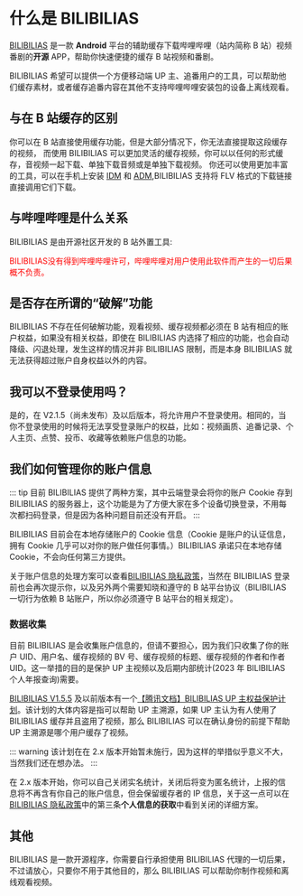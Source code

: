 # 什么是 BILIBILIAS

[BILIBILIAS](https://api.misakamoe.com/app/) 是一款 **Android** 平台的辅助缓存下载哔哩哔哩（站内简称 B 站）视频番剧的**开源** APP，帮助你快速便捷的缓存 B 站视频和番剧。

BILIBILIAS 希望可以提供一个方便移动端 UP 主、追番用户的工具，可以帮助他们缓存素材，或者缓存追番内容在其他不支持哔哩哔哩安装包的设备上离线观看。

## 与在 B 站缓存的区别

你可以在 B 站直接使用缓存功能，但是大部分情况下，你无法直接提取这段缓存的视频，
而使用 BILIBILIAS 可以更加灵活的缓存视频，你可以以任何的形式缓存，音视频一起下载、单独下载音频或是单独下载视频。
你还可以使用更加丰富的工具，可以在手机上安装 [IDM]() 和 [ADM](),BILIBILIAS 支持将 FLV 格式的下载链接直接调用它们下载。

## 与哔哩哔哩是什么关系

BILIBILIAS 是由开源社区开发的 B 站外置工具:

<div style="color: red; ">
BILIBILIAS没有得到哔哩哔哩许可，哔哩哔哩对用户使用此软件而产生的一切后果概不负责。
</div>

## 是否存在所谓的“破解”功能

BILIBILIAS 不存在任何破解功能，观看视频、缓存视频都必须在 B 站有相应的账户权益，如果没有相关权益，即使在 BILIBILIAS 内选择了相应的功能，也会自动降级、闪退处理，发生这样的情况并非 BILIBILIAS 限制，而是本身 BILIBILIAS 就无法获得超过账户自身权益以外的内容。

## 我可以不登录使用吗？

是的，在 V2.1.5（尚未发布）及以后版本，将允许用户不登录使用。相同的，当你不登录使用的时候将无法享受登录账户的权益，比如：视频画质、追番记录、个人主页、点赞、投币、收藏等依赖账户信息的功能。

## 我们如何管理你的账户信息

::: tip
目前 BILIBILIAS 提供了两种方案，其中云端登录会将你的账户 Cookie 存到 BILIBILIAS 的服务器上，这个功能是为了方便大家在多个设备切换登录，不用每次都扫码登录，但是因为各种问题目前还没有开启。
:::

BILIBILIAS 目前会在本地存储账户的 Cookie 信息（Cookie 是账户的认证信息，拥有 Cookie 几乎可以对你的账户做任何事情。）BILIBILIAS 承诺只在本地存储 Cookie，不会向任何第三方提供。

关于账户信息的处理方案可以查看[BILIBILIAS 隐私政策](https://docs.qq.com/doc/DVWdlb2hSWFlJaUFk)，当然在 BILIBILIAS 登录前也会再次提示你，以及另外两个需要知晓和遵守的 B 站平台协议（BILIBILIAS 一切行为依赖 B 站账户，所以你必须遵守 B 站平台的相关规定）。

### 数据收集

目前 BILIBILIAS 是会收集账户信息的，但请不要担心，因为我们只收集了你的账户 UID、用户名、缓存视频的 BV 号、缓存视频的标题、缓存视频的作者和作者 UID。这一举措的目的是保护 UP 主视频以及后期内部统计(2023 年 BILIBILIAS 个人年报查询)需要。

[BILIBILIAS V1.5.5](https://github.com/1250422131/bilibilias/tree/1.1.5) 及以前版本有一个[【腾讯文档】BILIBILIAS UP 主权益保护计划](https://docs.qq.com/doc/DVVdQa1J5aGxJcm5Y)。该计划的大体内容是指可以帮助 UP 主溯源，如果 UP 主认为有人使用了 BILIBILIAS 缓存并且盗用了视频，那么 BILIBILIAS 可以在确认身份的前提下帮助 UP 主溯源是哪个用户缓存了视频。

::: warning
该计划在在 2.x 版本开始暂未施行，因为这样的举措似乎意义不大，当然我们还在想办法。
:::

在 2.x 版本开始，你可以自己关闭实名统计，关闭后将变为匿名统计，上报的信息将不再含有你自己的账户信息，但会保留缓存者的 IP 信息，关于这一点可以在[BILIBILIAS 隐私政策](https://docs.qq.com/doc/DVWdlb2hSWFlJaUFk)中的第三条**个人信息的获取**中看到关闭的详细方案。

## 其他

BILIBILIAS 是一款开源程序，你需要自行承担使用 BILIBILIAS 代理的一切后果，不过请放心，只要你不用于其他目的，那么 BILIBILIAS 可以帮助你制作视频和离线观看视频。
